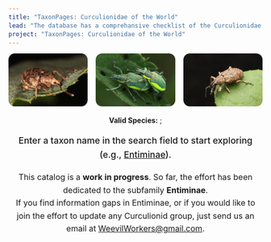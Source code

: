 ```yaml
---
title: "TaxonPages: Curculionidae of the World"
lead: "The database has a comprehansive checklist of the Curculionidae. So far, the effort has been dedicated to the subfamily Entiminae."
project: "TaxonPages: Curculionidae of the World"
---
```

<div style="display: flex; justify-content: center; gap: 1rem;">
  <a href="https://curculionidae.github.io/taxa/#/otus/723601/overview">
    <img src="../public/images/otiorhynchus_carinatopunctatus_500.png" 
         alt="Otiorhynchus (Nihus) carinatopunctatus (Retzius, 1783). Photo by Jakob Jilg">
  </a>
  <a href="https://curculionidae.github.io/taxa/#/otus/729972/overview">
    <img src="../public/images/chlorophanus_viridis_500.png" 
         alt="Chlorophanus viridis (Linnaeus, 1758). Photo by Jakob Jilg">
  </a>
  <a href="https://curculionidae.github.io/taxa/#/otus/718330/overview">
    <img src="../public/images/exophtalmus_triangulifer_500.png" 
         alt="Exophthalmus triangulifer Champion, 1911. Photo by Jakob Jilg">
  </a>
</div>


  <div style="text-align: center; margin-top: 1rem;">
    <span style="font-weight: 700;">Valid Species:</span> <ValidSpeciesCount/>; 
    <ProjectStats :data="['Taxon names', 'Collection objects', 'Images', 'Biological associations']" class="capitalize"></ProjectStats>
  </div>
</div>

<div class="mx-auto flex flex-col items-center mt-6 sm:mt-10 w-full ">
      <autocomplete-otu class="w-full sm:w-96 text-base-content ml-2 sm:ml-0" placeholder="Search by taxon name" autofocus/>
</div>

<div style="text-align: center; margin: 0 auto; line-height: 1.6;">
  <p style="font-weight: 500; font-size: 1.1rem;">
    Enter a taxon name in the search field to start exploring (e.g., <a href="http://localhost:5173/taxonpages/#/otus/712818/overview">Entiminae</a>).
  </p>
  <p style="font-size: 1rem;">
    This catalog is a <strong>work in progress</strong>. So far, the effort has been dedicated to the subfamily <strong>Entiminae</strong>.<br> 
    If you find information gaps in Entiminae, or if you would like to join the effort to update any Curculionid group, 
    just send us an email at 
    <a href="mailto:WeevilWorkers@gmail.com" style="text-decoration: underline;">WeevilWorkers@gmail.com</a>.
  </p>
